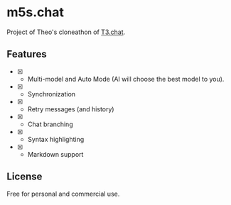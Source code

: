 # m5s.chat

Project of Theo's cloneathon of [T3.chat](https://t3.chat).

## Features

- [x] - Multi-model and Auto Mode (AI will choose the best model to you).
- [x] - Synchronization
- [x] - Retry messages (and history)
- [x] - Chat branching
- [x] - Syntax highlighting
- [x] - Markdown support


## License

Free for personal and commercial use.